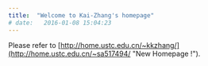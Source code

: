 ```yaml
---
title:  "Welcome to Kai-Zhang's homepage"
# date:   2016-01-08 15:04:23
---
```


Please refer to [http://home.ustc.edu.cn/~kkzhang/](http://home.ustc.edu.cn/~sa517494/ "New Homepage !").

